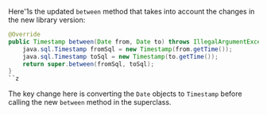 Here'1s the updated `between` method that takes into account the changes in the new library version:

```java
@Override
public Timestamp between(Date from, Date to) throws IllegalArgumentException {
    java.sql.Timestamp fromSql = new Timestamp(from.getTime());
    java.sql.Timestamp toSql = new Timestamp(to.getTime());
    return super.between(fromSql, toSql);
}
``z
```
The key change here is converting the `Date` objects to `Timestamp` before calling the new `between` method in the superclass.